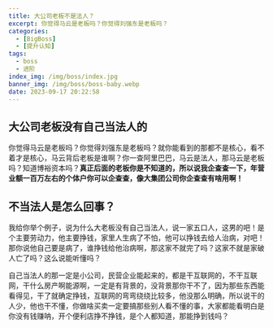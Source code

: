 ```yaml
---
title: 大公司老板不是法人？
excerpt: 你觉得马云是老板吗？你觉得刘强东是老板吗？
categories:
  - [BigBoss]
  - [提升认知]
tags:
  - boss
  - 进阶
index_img: /img/boss/index.jpg
banner_img: /img/boss/boss-baby.webp
date: 2023-09-17 20:22:58
---
```


## 大公司老板没有自己当法人的

你觉得马云是老板吗？你觉得刘强东是老板吗？就你能看到的那都不是核心，看不着才是核心，马云背后老板是谁啊？你一查阿里巴巴，马云是法人，那马云是老板吗？知道博裕资本吗？<b class=text-info>真正后面的老板你是不知道的，所以说我企查查一下，年营业额一百万左右的个体户你可以企查查，像大集团公司你企查查有啥用啊！</b>

## 不当法人是怎么回事？

我给你举个例子，说为什么大老板没有自己当法人，说一家五口人，这男的吧！是个主要劳动力，他主要挣钱，家里人生病了不怕，他可以挣钱去给人治病，对吧！那你说他自己要是病了，谁挣钱给他治病啊，那这家不就完了吗？这家不就是家破人亡了吗？这么说能听懂吗？

自己当法人的那一定是小公司，民营企业能起来的，都是干互联网的，不干互联网，干什么房产啊能源啊，一定是有背景的，没背景那你干不了，因为那些东西能看得见，干了就确定挣钱，互联网的弯弯绕绕比较多，他没那么明确，所以说干的人少，他也干不懂，你做啥买卖一定要搞那些别人看不懂的事，大家都能看明白是你没有钱赚呐，开个便利店挣不挣钱，是个人都知道，那能挣到钱吗？
